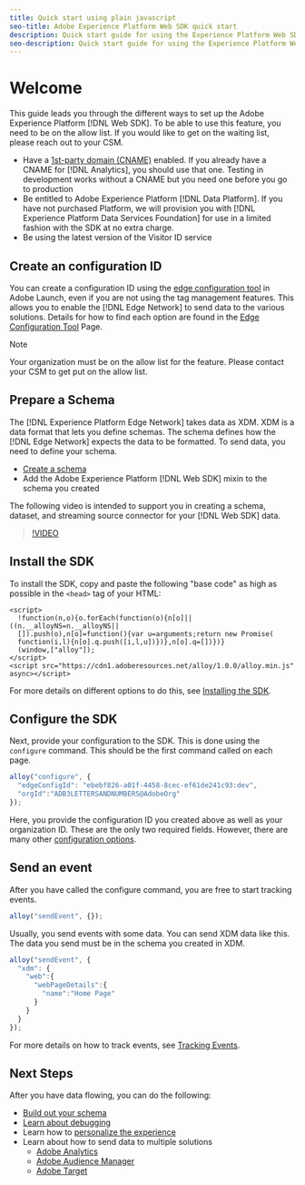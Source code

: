 ```yaml
---
title: Quick start using plain javascript
seo-title: Adobe Experience Platform Web SDK quick start 
description: Quick start guide for using the Experience Platform Web SDK to collect data
seo-description: Quick start guide for using the Experience Platform Web SDK  to collect data
---
```


# Welcome

This guide leads you through the different ways to set up the Adobe Experience Platform [!DNL Web SDK]. To be able to use this feature, you need to be on the allow list. If you would like to get on the waiting list, please reach out to your CSM.

- Have a [1st-party domain (CNAME)](https://docs.adobe.com/content/help/en/core-services/interface/ec-cookies/cookies-first-party.html) enabled. If you already have a CNAME for [!DNL Analytics], you should use that one. Testing in development works without a CNAME but you need one before you go to production
- Be entitled to Adobe Experience Platform [!DNL Data Platform].  If you have not purchased Platform, we will provision you with [!DNL Experience Platform Data Services Foundation] for use in a limited fashion with the SDK at no extra charge.
- Be using the latest version of the Visitor ID service

## Create an configuration ID

You can create a configuration ID using the [edge configuration tool](../fundamentals/edge-configuration.md) in Adobe Launch, even if you are not using the tag management features. This allows you to enable the [!DNL Edge Network] to send data to the various solutions. Details for how to find each option are found in the [Edge Configuration Tool](../fundamentals/edge-configuration.md) Page.

>[!NOTE]
>
>Your organization must be on the allow list for the feature. Please contact your CSM to get put on the allow list.

## Prepare a Schema

The [!DNL Experience Platform Edge Network] takes data as XDM. XDM is a data format that lets you define schemas. The schema defines how the [!DNL Edge Network] expects the data to be formatted. To send data, you need to define your schema.

- [Create a schema](../../xdm/tutorials/create-schema-ui.md)
- Add the Adobe Experience Platform [!DNL Web SDK] mixin to the schema you created

The following video is intended to support you in creating a schema, dataset, and streaming source connector for your [!DNL Web SDK] data.

>[!VIDEO](https://video.tv.adobe.com/v/35395?quality=12&learn=on)

## Install the SDK

To install the SDK, copy and paste the following "base code" as high as possible in the `<head>` tag of your HTML:

```markup
<script>
  !function(n,o){o.forEach(function(o){n[o]||((n.__alloyNS=n.__alloyNS||
  []).push(o),n[o]=function(){var u=arguments;return new Promise(
  function(i,l){n[o].q.push([i,l,u])})},n[o].q=[])})}
  (window,["alloy"]);
</script>
<script src="https://cdn1.adoberesources.net/alloy/1.0.0/alloy.min.js" async></script>
```

For more details on different options to do this, see [Installing the SDK](../fundamentals/installing-the-sdk.md).

## Configure the SDK

Next, provide your configuration to the SDK. This is done using the `configure` command. This should be the first command called on each page.

```javascript
alloy("configure", {
  "edgeConfigId": "ebebf826-a01f-4458-8cec-ef61de241c93:dev",
  "orgId":"ADB3LETTERSANDNUMBERS@AdobeOrg"
});
```

Here, you provide the configuration ID you created above as well as your organization ID. These are the only two required fields. However, there are many other [configuration options](../fundamentals/configuring-the-sdk.md).

## Send an event

After you have called the configure command, you are free to start tracking events.

```javascript
alloy("sendEvent", {});
```

Usually, you send events with some data. You can send XDM data like this. The data you send must be in the schema you created in XDM. 

```javascript
alloy("sendEvent", {
  "xdm": {
    "web":{
      "webPageDetails":{
        "name":"Home Page"
      }
    }
  }
});
```

For more details on how to track events, see [Tracking Events](../fundamentals/tracking-events.md).

## Next Steps

After you have data flowing, you can do the following:

- [Build out your schema](https://docs.adobe.com/content/help/en/experience-platform/xdm/schema/composition.html)
- [Learn about debugging](../fundamentals/debugging.md)
- Learn how to [personalize the experience](../fundamentals/rendering-personalization-content.md)
- Learn about how to send data to multiple solutions
  - [Adobe Analytics](../solution-specific/analytics/analytics-overview.md)
  - [Adobe Audience Manager](../solution-specific/audience-manager/audience-manager-overview.md)
  - [Adobe Target](../solution-specific/target/target-overview.md)
